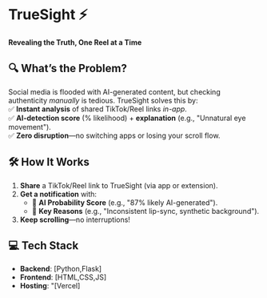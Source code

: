 # TrueSight ⚡  
**Revealing the Truth, One Reel at a Time**  

## 🔍 What’s the Problem?  
Social media is flooded with AI-generated content, but checking authenticity *manually* is tedious. TrueSight solves this by:  
✅ **Instant analysis** of shared TikTok/Reel links *in-app*.  
✅ **AI-detection score** (% likelihood) + **explanation** (e.g., "Unnatural eye movement").  
✅ **Zero disruption**—no switching apps or losing your scroll flow.  

## 🛠️ How It Works  
1. **Share** a TikTok/Reel link to TrueSight (via app or extension).  
2. **Get a notification** with:  
   - 🎯 **AI Probability Score** (e.g., "87% likely AI-generated").  
   - 📝 **Key Reasons** (e.g., "Inconsistent lip-sync, synthetic background").  
3. **Keep scrolling**—no interruptions!  

## 💻 Tech Stack  
- **Backend**: [Python,Flask] 
- **Frontend**: [HTML,CSS,JS] 
- **Hosting**: "[Vercel]


